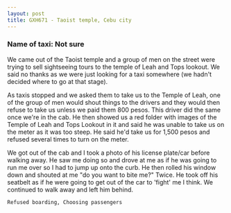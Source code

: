 ```yaml
---
layout: post
title: GXH671 - Taoist temple, Cebu city
---
```


### Name of taxi: Not sure

We came out of the Taoist temple and a group of men on the street were trying to sell sightseeing tours to the temple of Leah and Tops lookout. We said no thanks as we were just looking for a taxi somewhere (we hadn't decided where to go at that stage). 

As taxis stopped and we asked them to take us to the Temple of Leah, one of the group of men would shout things to the drivers and they would then refuse to take us unless we paid them 800 pesos. This driver did the same once we're in the cab. He then showed us a red folder with images of the Temple of Leah and Tops Lookout in it and said he was unable to take us on the meter as it was too steep. He said he'd take us for 1,500 pesos and refused several times to turn on the meter. 

We got out of the cab and I took a photo of his license plate/car before walking away. He saw me doing so and drove at me as if he was going to run me over so I had to jump up onto the curb. He then rolled his window down and shouted at me "do you want to bite me?" Twice. He took off his seatbelt as if he were going to get out of the car to 'fight' me I think.  We continued to walk away and left him behind. 

```Refused boarding, Choosing passengers```

